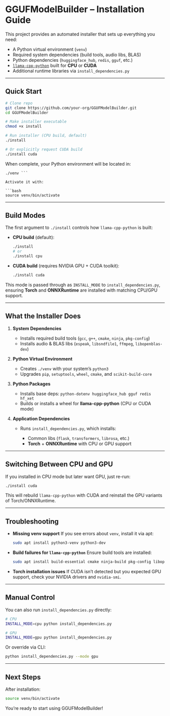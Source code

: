 
# GGUFModelBuilder – Installation Guide

This project provides an automated installer that sets up everything you need:
- A Python virtual environment (`venv`)
- Required system dependencies (build tools, audio libs, BLAS)
- Python dependencies (`huggingface_hub`, `redis`, `gguf`, etc.)
- [`llama-cpp-python`](https://github.com/abetlen/llama-cpp-python) built for **CPU** or **CUDA**
- Additional runtime libraries via `install_dependencies.py`

---

## Quick Start

```bash
# Clone repo
git clone https://github.com/your-org/GGUFModelBuilder.git
cd GGUFModelBuilder

# Make installer executable
chmod +x install

# Run installer (CPU build, default)
./install

# Or explicitly request CUDA build
./install cuda
````

When complete, your Python environment will be located in:

```
./venv ```

Activate it with:

```bash
source venv/bin/activate
```

---

## Build Modes

The first argument to `./install` controls how `llama-cpp-python` is built:

* **CPU build** (default):

  ```bash
  ./install
  # or
  ./install cpu
  ```

* **CUDA build** (requires NVIDIA GPU + CUDA toolkit):

  ```bash
  ./install cuda
  ```

This mode is passed through as `INSTALL_MODE` to `install_dependencies.py`, ensuring **Torch** and **ONNXRuntime** are installed with matching CPU/GPU support.

---

## What the Installer Does

1. **System Dependencies**

   * Installs required build tools (`gcc`, `g++`, `cmake`, `ninja`, `pkg-config`)
   * Installs audio & BLAS libs (`espeak`, `libsndfile1`, `ffmpeg`, `libopenblas-dev`)

2. **Python Virtual Environment**

   * Creates `./venv` with your system’s `python3`
   * Upgrades `pip`, `setuptools`, `wheel`, `cmake`, and `scikit-build-core`

3. **Python Packages**

   * Installs base deps:
     `python-dotenv huggingface_hub gguf redis hf_xet`
   * Builds or installs a wheel for **llama-cpp-python** (CPU or CUDA mode)

4. **Application Dependencies**

   * Runs `install_dependencies.py`, which installs:

     * Common libs (`flask`, `transformers`, `librosa`, etc.)
     * **Torch** + **ONNXRuntime** with CPU or GPU support

---

## Switching Between CPU and GPU

If you installed in CPU mode but later want GPU, just re-run:

```bash
./install cuda
```

This will rebuild `llama-cpp-python` with CUDA and reinstall the GPU variants of Torch/ONNXRuntime.

---

## Troubleshooting

* **Missing venv support**
  If you see errors about `venv`, install it via apt:

  ```bash
  sudo apt install python3-venv python3-dev
  ```

* **Build failures for `llama-cpp-python`**
  Ensure build tools are installed:

  ```bash
  sudo apt install build-essential cmake ninja-build pkg-config libopenblas-dev
  ```

* **Torch installation issues**
  If CUDA isn’t detected but you expected GPU support, check your NVIDIA drivers and `nvidia-smi`.

---

## Manual Control

You can also run `install_dependencies.py` directly:

```bash
# CPU
INSTALL_MODE=cpu python install_dependencies.py

# GPU
INSTALL_MODE=gpu python install_dependencies.py
```

Or override via CLI:

```bash
python install_dependencies.py --mode gpu
```

---

## Next Steps

After installation:

```bash
source venv/bin/activate
```

You’re ready to start using GGUFModelBuilder!



